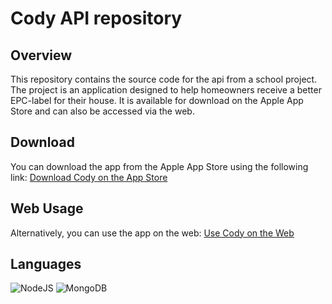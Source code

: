 # Cody API repository

## Overview

This repository contains the source code for the api from a school project. The project is an application designed to help homeowners receive a better EPC-label for their house. It is available for download on the Apple App Store and can also be accessed via the web.

## Download

You can download the app from the Apple App Store using the following link:
[Download Cody on the App Store](https://apps.apple.com/be/app/cody/id6503445867?l=nl)

## Web Usage

Alternatively, you can use the app on the web:
[Use Cody on the Web](https://docs.codyepc.com)

## Languages

![NodeJS](https://img.shields.io/badge/node.js-6DA55F?style=for-the-badge&logo=node.js&logoColor=white)
![MongoDB](https://img.shields.io/badge/MongoDB-%234ea94b.svg?style=for-the-badge&logo=mongodb&logoColor=white)
